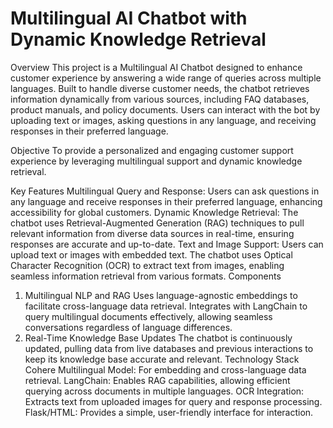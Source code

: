 ﻿# Multilingual AI Chatbot with Dynamic Knowledge Retrieval 

 Overview
This project is a Multilingual AI Chatbot designed to enhance customer experience by answering a wide range of queries across multiple languages. Built to handle diverse customer needs, the chatbot retrieves information dynamically from various sources, including FAQ databases, product manuals, and policy documents. Users can interact with the bot by uploading text or images, asking questions in any language, and receiving responses in their preferred language.

Objective
To provide a personalized and engaging customer support experience by leveraging multilingual support and dynamic knowledge retrieval.

Key Features
Multilingual Query and Response: Users can ask questions in any language and receive responses in their preferred language, enhancing accessibility for global customers.
Dynamic Knowledge Retrieval: The chatbot uses Retrieval-Augmented Generation (RAG) techniques to pull relevant information from diverse data sources in real-time, ensuring responses are accurate and up-to-date.
Text and Image Support: Users can upload text or images with embedded text. The chatbot uses Optical Character Recognition (OCR) to extract text from images, enabling seamless information retrieval from various formats.
Components
1. Multilingual NLP and RAG
Uses language-agnostic embeddings to facilitate cross-language data retrieval.
Integrates with LangChain to query multilingual documents effectively, allowing seamless conversations regardless of language differences.
2. Real-Time Knowledge Base Updates
The chatbot is continuously updated, pulling data from live databases and previous interactions to keep its knowledge base accurate and relevant.
Technology Stack
Cohere Multilingual Model: For embedding and cross-language data retrieval.
LangChain: Enables RAG capabilities, allowing efficient querying across documents in multiple languages.
OCR Integration: Extracts text from uploaded images for query and response processing.
Flask/HTML: Provides a simple, user-friendly interface for interaction.
